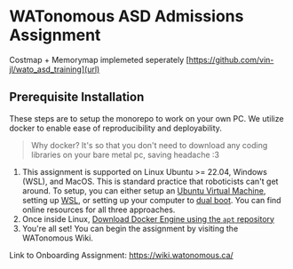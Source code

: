 # WATonomous ASD Admissions Assignment

Costmap + Memorymap implemeted seperately [https://github.com/vin-jl/wato_asd_training](url)

## Prerequisite Installation
These steps are to setup the monorepo to work on your own PC. We utilize docker to enable ease of reproducibility and deployability.

> Why docker? It's so that you don't need to download any coding libraries on your bare metal pc, saving headache :3

1. This assignment is supported on Linux Ubuntu >= 22.04, Windows (WSL), and MacOS. This is standard practice that roboticists can't get around. To setup, you can either setup an [Ubuntu Virtual Machine](https://ubuntu.com/tutorials/how-to-run-ubuntu-desktop-on-a-virtual-machine-using-virtualbox#1-overview), setting up [WSL](https://learn.microsoft.com/en-us/windows/wsl/install), or setting up your computer to [dual boot](https://opensource.com/article/18/5/dual-boot-linux). You can find online resources for all three approaches.
2. Once inside Linux, [Download Docker Engine using the `apt` repository](https://docs.docker.com/engine/install/ubuntu/#install-using-the-repository)
3. You're all set! You can begin the assignment by visiting the WATonomous Wiki.

Link to Onboarding Assignment: https://wiki.watonomous.ca/
